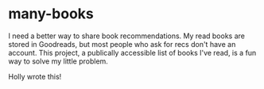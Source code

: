 # many-books
I need a better way to share book recommendations. My read books are stored in Goodreads, but most people who ask for recs don't have an account. 
This project, a publically accessible list of books I've read, is a fun way to solve my little problem. 

Holly wrote this!

